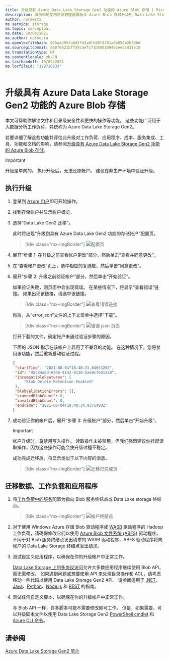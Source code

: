 ```yaml
---
title: 升级具有 Azure Data Lake Storage Gen2 功能的 Azure Blob 存储 | Microsoft Docs
description: 演示如何使用资源管理器模板从 Azure Blob 存储升级到 Data Lake Storage。
author: normesta
ms.service: storage
ms.topic: conceptual
ms.date: 10/04/2021
ms.author: normesta
ms.openlocfilehash: 025aa395fa6d2fd3a8fe98f4781a6b554e2b506d
ms.sourcegitcommit: 860f6821bff59caefc71b50810949ceed1431510
ms.translationtype: HT
ms.contentlocale: zh-CN
ms.lasthandoff: 10/09/2021
ms.locfileid: "129710533"
---
```

#  <a name="upgrade-azure-blob-storage-with-azure-data-lake-storage-gen2-capabilities"></a>升级具有 Azure Data Lake Storage Gen2 功能的 Azure Blob 存储

本文可帮助你解锁文件和目录级安全性和更快的操作等功能。 这些功能广泛用于大数据分析工作负荷，并统称为 Azure Data Lake Storage Gen2。 

若要详细了解这些功能并评估此升级对工作负荷、应用程序、成本、服务集成、工具、功能和文档的影响，请参阅[升级具有 Azure Data Lake Storage Gen2 功能的 Azure Blob 存储](upgrade-to-data-lake-storage-gen2.md)。

> [!IMPORTANT]
> 升级是单向的。 执行升级后，无法还原帐户。 建议在非生产环境中验证升级。

## <a name="perform-the-upgrade"></a>执行升级

1. 登录到 [Azure 门户](https://portal.azure.com/)即可开始操作。

2. 找到存储帐户并显示帐户概览。

3. 选择“Data Lake Gen2 迁移”。

   此时将出现“升级到具有 Azure Data Lake Gen2 功能的存储帐户”配置页。

   > [!div class="mx-imgBorder"]
   > ![配置页](./media/upgrade-to-data-lake-storage-gen2-how-to/upgrade-to-an-azure-data-lake-gen2-account-page.png)

4. 展开“步骤 1: 在升级之前查看帐户更改”部分，然后单击“查看并同意更改”。

5. 在“查看帐户更改”页上，选中相应的复选框，然后单击“同意更改”。

6. 展开“步骤 2: 升级之前验证帐户”部分，然后单击“开始验证”。

   如果验证失败，则页面中会出现错误。 在某些情况下，将显示“查看错误”链接。 如果出现该链接，请选中该链接。 

   > [!div class="mx-imgBorder"]
   > ![查看错误链接](./media/upgrade-to-data-lake-storage-gen2-how-to/validation-errors.png)

   然后，从“error.json”文件的上下文菜单中选择“下载”。

   > [!div class="mx-imgBorder"]
   > ![错误 json 页面](./media/upgrade-to-data-lake-storage-gen2-how-to/error-json.png)

   打开下载的文件，确定帐户未通过验证步骤的原因。 

   下面的 JSON 指示在该帐户上启用了不兼容的功能。 在这种情况下，您将禁用该功能，然后重新启动验证过程。

   ```json
   {
    "startTime": "2021-08-04T18:40:31.8465320Z",
    "id": "45c84a6d-6746-4142-8130-5ae9cfe013a0",
    "incompatibleFeatures": [
        "Blob Delete Retention Enabled"
    ],
    "blobValidationErrors": [],
    "scannedBlobCount": 0,
    "invalidBlobCount": 0,
    "endTime": "2021-08-04T18:40:34.9371480Z"
   }
   ```

7. 成功验证你的帐户后，展开“步骤 3: 升级帐户”部分，然后单击“开始升级”。

   > [!IMPORTANT]
   > 帐户升级时，将禁用写入操作。 读取操作未被禁用，但我们强烈建议你挂起读取操作，因为这些操作可能会使升级过程不稳定。

   成功完成迁移后，将显示类似于以下内容的消息。 

   > [!div class="mx-imgBorder"]
   > ![迁移已完成页](./media/upgrade-to-data-lake-storage-gen2-how-to/upgrade-to-an-azure-data-lake-gen2-account-completed.png)

## <a name="migrate-data-workloads-and-applications"></a>迁移数据、工作负载和应用程序 

1. 将[工作负荷中的服务](data-lake-storage-integrate-with-azure-services.md)配置为指向 Blob 服务终结点或 Data Lake storage 终结点。

   > [!div class="mx-imgBorder"]
   > ![帐户终结点](./media/upgrade-to-data-lake-storage-gen2-how-to/storage-endpoints.png)
  
3. 对于使用 Windows Azure 存储 Blob 驱动程序或 [WASB](https://hadoop.apache.org/docs/current/hadoop-azure/index.html) 驱动程序的 Hadoop 工作负荷，请确保修改它们以使用 [Azure Blob 文件系统 (ABFS)](https://hadoop.apache.org/docs/stable/hadoop-azure/abfs.html) 驱动程序。 不同于对 Blob 服务终结点发出请求的 WASB 驱动程序，ABFS 驱动程序将向帐户的 Data Lake Storage 终结点发出请求。

2. 测试自定义应用程序，以确保在你的升级帐户中正常工作。 

   [Data Lake Storage 上的多协议访问](data-lake-storage-multi-protocol-access.md)允许大多数应用程序继续使用 Blob API，而无需修改。 如果遇到问题或想要使用 API 来处理目录操作和 ACL，请考虑移动一些代码以使用 Data Lake Storage Gen2 API。 请参阅适用于 [.NET](data-lake-storage-directory-file-acl-dotnet.md)、[Java](data-lake-storage-directory-file-acl-java.md)、[Python](data-lake-storage-directory-file-acl-python.md)、[Node.js](data-lake-storage-acl-javascript.md) 和 [REST](/rest/api/storageservices/data-lake-storage-gen2) 的指南。 

3. 测试任何自定义脚本，以确保在你的升级帐户中正常工作。 

   与 Blob API 一样，许多脚本可能不需要修改即可工作。 但是，如果需要，可以升级脚本文件以使用 Data Lake Storage Gen2 [PowerShell cmdlet](data-lake-storage-directory-file-acl-powershell.md) 和 [Azure CLI 命令](data-lake-storage-directory-file-acl-cli.md)。
 

## <a name="see-also"></a>请参阅

[Azure Data Lake Storage Gen2 简介](data-lake-storage-introduction.md)